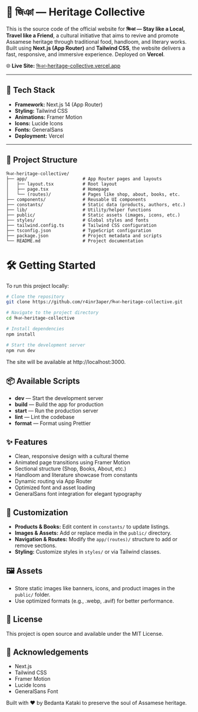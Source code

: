 # 🌿 জিঞা — Heritage Collective

This is the source code of the official website for **জিঞা — Stay like a Local, Travel like a Friend**, a cultural initiative that aims to revive and promote Assamese heritage through traditional food, handloom, and literary works. Built using **Next.js (App Router)** and **Tailwind CSS**, the website delivers a fast, responsive, and immersive experience. Deployed on **Vercel**.

🌐 **Live Site:** [জিঞা-heritage-collective.vercel.app](https://জিঞা-heritage-collective.vercel.app)

---

## 🚀 Tech Stack

- **Framework:** Next.js 14 (App Router)
- **Styling:** Tailwind CSS
- **Animations:** Framer Motion
- **Icons:** Lucide Icons
- **Fonts:** GeneralSans
- **Deployment:** Vercel

---

## 📁 Project Structure

```text
জিঞা-heritage-collective/
├── app/                     # App Router pages and layouts
│   ├── layout.tsx           # Root layout
│   ├── page.tsx             # Homepage
│   └── (routes)/            # Pages like shop, about, books, etc.
├── components/              # Reusable UI components
├── constants/               # Static data (products, authors, etc.)
├── lib/                     # Utility/helper functions
├── public/                  # Static assets (images, icons, etc.)
├── styles/                  # Global styles and fonts
├── tailwind.config.ts       # Tailwind CSS configuration
├── tsconfig.json            # TypeScript configuration
├── package.json             # Project metadata and scripts
└── README.md                # Project documentation
```

# 🛠 Getting Started

To run this project locally:

```bash
# Clone the repository
git clone https://github.com/r4inr3aper/জিঞা-heritage-collective.git

# Navigate to the project directory
cd জিঞা-heritage-collective

# Install dependencies
npm install

# Start the development server
npm run dev
```

The site will be available at http://localhost:3000.

## 📦 Available Scripts

- **dev** — Start the development server
- **build** — Build the app for production
- **start** — Run the production server
- **lint** — Lint the codebase
- **format** — Format using Prettier

## ✨ Features

- Clean, responsive design with a cultural theme
- Animated page transitions using Framer Motion
- Sectional structure (Shop, Books, About, etc.)
- Handloom and literature showcase from constants
- Dynamic routing via App Router
- Optimized font and asset loading
- GeneralSans font integration for elegant typography

## 📄 Customization

- **Products & Books:** Edit content in `constants/` to update listings.
- **Images & Assets:** Add or replace media in the `public/` directory.
- **Navigation & Routes:** Modify the `app/(routes)/` structure to add or remove sections.
- **Styling:** Customize styles in `styles/` or via Tailwind classes.

## 🖼️ Assets

- Store static images like banners, icons, and product images in the `public/` folder.
- Use optimized formats (e.g., .webp, .avif) for better performance.

## 📝 License

This project is open source and available under the MIT License.

## 🙏 Acknowledgements

- Next.js
- Tailwind CSS
- Framer Motion
- Lucide Icons
- GeneralSans Font

Built with ❤️ by Bedanta Kataki to preserve the soul of Assamese heritage.
